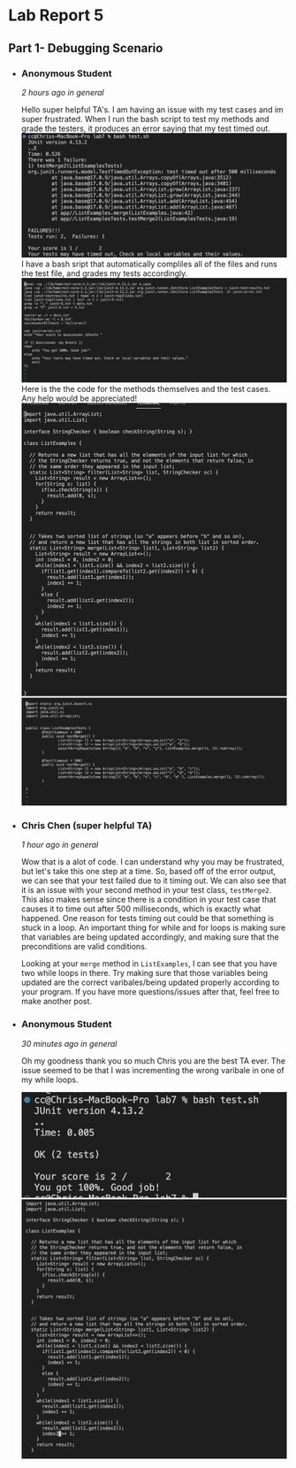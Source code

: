 # **Lab Report 5**
## **Part 1- Debugging Scenario**

* ### **Anonymous Student**
   *2 hours ago in general*

  Hello super helpful TA's. I am having an issue with my test cases and im super frustrated. When I run the bash script to test my methods and grade 
  the testers, it produces an error saying that my test timed out. 
  ![Image](studenterror.png)
  I have a bash sript that automatically compliles all of the files and runs the test file, and grades my tests accordingly.
  ![Image](studentbash.png)
  Here is the the code for the methods themselves and the test cases. Any help would be appreciated!
  ![Image](filebeforefix.png) ![Image](studenttests.png)

* ### **Chris Chen (super helpful TA)**
   *1 hour ago in general*

  Wow that is a alot of code. I can understand why you may be frustrated, but let's take this one step at a time. So, based off of the error output,     we can see that your test failed due to it timing out. We can also see that it is an issue with your second method in your test class, `testMerge2`.   This also makes sense since there is a condition in your test case that causes it to time out after 500 milliseconds, which is exactly what happened. One reason for tests timing out could be that something is stuck in a loop. An important thing for while and for loops is making sure 
  that variables are being updated accordingly, and making sure that the preconditions are valid conditions.
  
  Looking at your `merge` method in `ListExamples`, I can see that you have two while loops in there. Try making sure that those variables being     updated are the correct varibales/being updated properly according to your program. If you have more questions/issues after that, feel free to make    another post.

* ### **Anonymous Student**
   *30 minutes ago in general*

  Oh my goodness thank you so much Chris you are the best TA ever. The issue seemed to be that I was incrementing the wrong varibale in one of my while loops.
  
  ![Image](studentsuccess.png) ![Image](fileafterfix.png)
